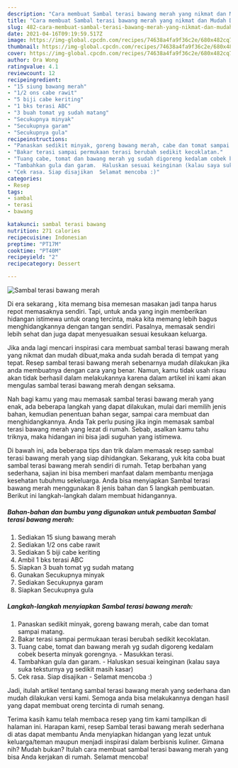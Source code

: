 ```yaml
---
description: "Cara membuat Sambal terasi bawang merah yang nikmat dan Mudah Dibuat"
title: "Cara membuat Sambal terasi bawang merah yang nikmat dan Mudah Dibuat"
slug: 482-cara-membuat-sambal-terasi-bawang-merah-yang-nikmat-dan-mudah-dibuat
date: 2021-04-16T09:19:59.517Z
image: https://img-global.cpcdn.com/recipes/74638a4fa9f36c2e/680x482cq70/sambal-terasi-bawang-merah-foto-resep-utama.jpg
thumbnail: https://img-global.cpcdn.com/recipes/74638a4fa9f36c2e/680x482cq70/sambal-terasi-bawang-merah-foto-resep-utama.jpg
cover: https://img-global.cpcdn.com/recipes/74638a4fa9f36c2e/680x482cq70/sambal-terasi-bawang-merah-foto-resep-utama.jpg
author: Ora Wong
ratingvalue: 4.1
reviewcount: 12
recipeingredient:
- "15 siung bawang merah"
- "1/2 ons cabe rawit"
- "5 biji cabe keriting"
- "1 bks terasi ABC"
- "3 buah tomat yg sudah matang"
- "Secukupnya minyak"
- "Secukupnya garam"
- "Secukupnya gula"
recipeinstructions:
- "Panaskan sedikit minyak, goreng bawang merah, cabe dan tomat sampai matang."
- "Bakar terasi sampai permukaan terasi berubah sedikit kecoklatan."
- "Tuang cabe, tomat dan bawang merah yg sudah digoreng kedalam cobek beserta minyak gorengnya.  Masukkan terasi."
- "Tambahkan gula dan garam.  Haluskan sesuai keinginan (kalau saya suka teksturnya yg sedikit masih kasar)"
- "Cek rasa. Siap disajikan  Selamat mencoba :)"
categories:
- Resep
tags:
- sambal
- terasi
- bawang

katakunci: sambal terasi bawang 
nutrition: 271 calories
recipecuisine: Indonesian
preptime: "PT17M"
cooktime: "PT40M"
recipeyield: "2"
recipecategory: Dessert

---
```



![Sambal terasi bawang merah](https://img-global.cpcdn.com/recipes/74638a4fa9f36c2e/680x482cq70/sambal-terasi-bawang-merah-foto-resep-utama.jpg)

Di era  sekarang , kita memang bisa memesan masakan jadi tanpa harus repot memasaknya sendiri. Tapi, untuk anda yang ingin memberikan hidangan istimewa untuk orang tercinta, maka kita memang lebih bagus menghidangkannya dengan tangan sendiri. Pasalnya, memasak sendiri lebih sehat dan juga dapat menyesuaikan sesuai kesukaan keluarga.

Jika anda lagi mencari inspirasi cara membuat sambal terasi bawang merah yang nikmat dan mudah dibuat,maka anda sudah berada di tempat yang tepat. Resep sambal terasi bawang merah  sebenarnya mudah dilakukan jika anda membuatnya dengan cara yang benar. Namun, kamu tidak usah risau akan tidak berhasil dalam melakukannya 
karena dalam artikel ini kami akan mengulas sambal terasi bawang merah dengan seksama.  



Nah bagi kamu yang mau memasak sambal terasi bawang merah yang enak, ada beberapa langkah yang dapat dilakukan, mulai dari memilih jenis bahan, kemudian penentuan bahan segar, sampai cara membuat dan menghidangkannya. Anda Tak perlu pusing jika ingin memasak sambal terasi bawang merah yang lezat di rumah. Sebab, asalkan kamu  tahu triknya, maka hidangan ini bisa jadi suguhan yang istimewa.

Di bawah ini, ada beberapa tips dan trik dalam memasak resep sambal terasi bawang merah yang siap dihidangkan. Sekarang, yuk kita coba buat sambal terasi bawang merah sendiri di rumah. Tetap berbahan yang sederhana, sajian ini bisa memberi manfaat dalam membantu menjaga kesehatan tubuhmu sekeluarga. Anda bisa menyiapkan Sambal terasi bawang merah menggunakan 8 jenis bahan dan 5 langkah pembuatan. Berikut ini langkah-langkah dalam membuat hidangannya.

<!--inarticleads1-->

##### Bahan-bahan dan bumbu yang digunakan untuk pembuatan Sambal terasi bawang merah:

1. Sediakan 15 siung bawang merah
1. Sediakan 1/2 ons cabe rawit
1. Sediakan 5 biji cabe keriting
1. Ambil 1 bks terasi ABC
1. Siapkan 3 buah tomat yg sudah matang
1. Gunakan Secukupnya minyak
1. Sediakan Secukupnya garam
1. Siapkan Secukupnya gula




<!--inarticleads2-->

##### Langkah-langkah menyiapkan Sambal terasi bawang merah:

1. Panaskan sedikit minyak, goreng bawang merah, cabe dan tomat sampai matang.
1. Bakar terasi sampai permukaan terasi berubah sedikit kecoklatan.
1. Tuang cabe, tomat dan bawang merah yg sudah digoreng kedalam cobek beserta minyak gorengnya.  - Masukkan terasi.
1. Tambahkan gula dan garam.  - Haluskan sesuai keinginan (kalau saya suka teksturnya yg sedikit masih kasar)
1. Cek rasa. Siap disajikan  - Selamat mencoba :)




Jadi, itulah artikel tentang  sambal terasi bawang merah  yang sederhana dan mudah dilakukan versi kami. Semoga anda bisa melakukannya dengan hasil yang dapat membuat oreng tercinta di rumah senang. 

Terima kasih kamu telah membaca resep yang tim kami tampilkan di halaman ini. Harapan kami, resep  Sambal terasi bawang merah sederhana di atas dapat membantu Anda menyiapkan hidangan yang lezat untuk keluarga/teman maupun menjadi inspirasi dalam berbisnis kuliner. Gimana nih? Mudah bukan? Itulah cara membuat sambal terasi bawang merah yang bisa Anda kerjakan di rumah. Selamat mencoba!

